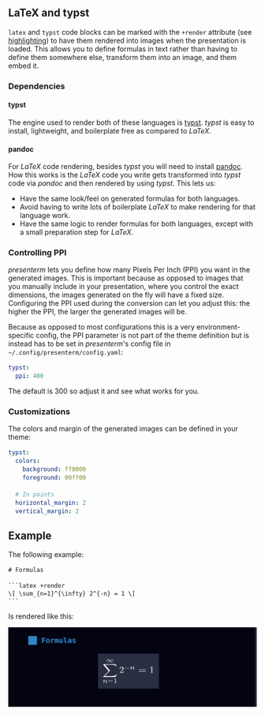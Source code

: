 ## LaTeX and typst

`latex` and `typst` code blocks can be marked with the `+render` attribute (see [highlighting](code-highlight.html)) to 
have them rendered into images when the presentation is loaded. This allows you to define formulas in text rather than 
having to define them somewhere else, transform them into an image, and them embed it.

### Dependencies

#### typst

The engine used to render both of these languages is [typst](https://github.com/typst/typst). _typst_ is easy to 
install, lightweight, and boilerplate free as compared to _LaTeX_.

#### pandoc

For _LaTeX_ code rendering, besides _typst_ you will need to install [pandoc](https://github.com/jgm/pandoc). How this 
works is the _LaTeX_ code you write gets transformed into _typst_ code via _pandoc_ and then rendered by using _typst_. 
This lets us:
* Have the same look/feel on generated formulas for both languages.
* Avoid having to write lots of boilerplate _LaTeX_ to make rendering for that language work.
* Have the same logic to render formulas for both languages, except with a small preparation step for _LaTeX_.

### Controlling PPI

_presenterm_ lets you define how many Pixels Per Inch (PPI) you want in the generated images. This is important because 
as opposed to images that you manually include in your presentation, where you control the exact dimensions, the images 
generated on the fly will have a fixed size. Configuring the PPI used during the conversion can let you adjust this: the 
higher the PPI, the larger the generated images will be.

Because as opposed to most configurations this is a very environment-specific config, the PPI parameter is not part of 
the theme definition but is instead has to be set in _presenterm_'s config file in `~/.config/presenterm/config.yaml`:

```yaml
typst:
  ppi: 400
```

The default is 300 so adjust it and see what works for you.

### Customizations

The colors and margin of the generated images can be defined in your theme:

```yaml
typst:
  colors:
    background: ff0000
    foreground: 00ff00

  # In points
  horizontal_margin: 2
  vertical_margin: 2
```

## Example

The following example:

~~~
# Formulas

```latex +render
\[ \sum_{n=1}^{\infty} 2^{-n} = 1 \]
```
~~~

Is rendered like this:

![](../assets/formula.png)
